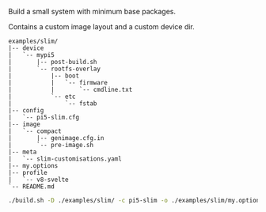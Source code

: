 Build a small system with minimum base packages.

Contains a custom image layout and a custom device dir.

```text
examples/slim/
|-- device
|   `-- mypi5
|       |-- post-build.sh
|       `-- rootfs-overlay
|           |-- boot
|           |   `-- firmware
|           |       `-- cmdline.txt
|           `-- etc
|               `-- fstab
|-- config
|   `-- pi5-slim.cfg
|-- image
|   `-- compact
|       |-- genimage.cfg.in
|       `-- pre-image.sh
|-- meta
|   `-- slim-customisations.yaml
|-- my.options
|-- profile
|   `-- v8-svelte
`-- README.md
```

```bash
./build.sh -D ./examples/slim/ -c pi5-slim -o ./examples/slim/my.options
```
